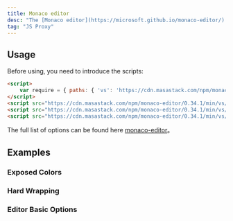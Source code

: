 ```yaml
---
title: Monaco editor
desc: "The [Monaco editor](https://microsoft.github.io/monaco-editor/) is the code editor that powers [VS Code](https://github.com/microsoft/vscode)."
tag: "JS Proxy"
---
```


## Usage

Before using, you need to introduce the scripts:

```html
<script>
    var require = { paths: { 'vs': 'https://cdn.masastack.com/npm/monaco-editor/0.34.1/min/vs' } };
</script>
<script src="https://cdn.masastack.com/npm/monaco-editor/0.34.1/min/vs/loader.js"></script>
<script src="https://cdn.masastack.com/npm/monaco-editor/0.34.1/min/vs/editor/editor.main.nls.js"></script>
<script src="https://cdn.masastack.com/npm/monaco-editor/0.34.1/min/vs/editor/editor.main.js"></script>
```

The full list of options can be found here [monaco-editor](https://microsoft.github.io/monaco-editor/docs.html)。

<masa-example file="Examples.components.monaco_editor.Usage"></masa-example>

## Examples

### Exposed Colors

<masa-example file="Examples.components.monaco_editor.ExposedColors"></masa-example>

### Hard Wrapping

<masa-example file="Examples.components.monaco_editor.HardWrapping"></masa-example>

### Editor Basic Options

<masa-example file="Examples.components.monaco_editor.EditorBasicOptions"></masa-example>
